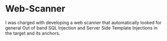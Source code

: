 # Web-Scanner

I was charged with developing a web scanner that automatically looked for general
Out of band SQL Injection and Server Side Template Injections in the target and its
anchors.
